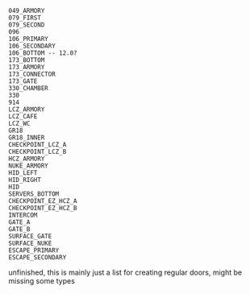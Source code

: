 ```
049_ARMORY
079_FIRST
079_SECOND
096
106_PRIMARY
106_SECONDARY
106_BOTTOM -- 12.0?
173_BOTTOM
173_ARMORY
173_CONNECTOR
173_GATE
330_CHAMBER
330
914
LCZ_ARMORY
LCZ_CAFE
LCZ_WC
GR18
GR18_INNER
CHECKPOINT_LCZ_A
CHECKPOINT_LCZ_B
HCZ_ARMORY
NUKE_ARMORY
HID_LEFT
HID_RIGHT
HID
SERVERS_BOTTOM
CHECKPOINT_EZ_HCZ_A
CHECKPOINT_EZ_HCZ_B
INTERCOM 
GATE_A
GATE_B
SURFACE_GATE
SURFACE_NUKE
ESCAPE_PRIMARY
ESCAPE_SECONDARY
```


unfinished, this is mainly just a list for creating regular doors, might be missing some types
